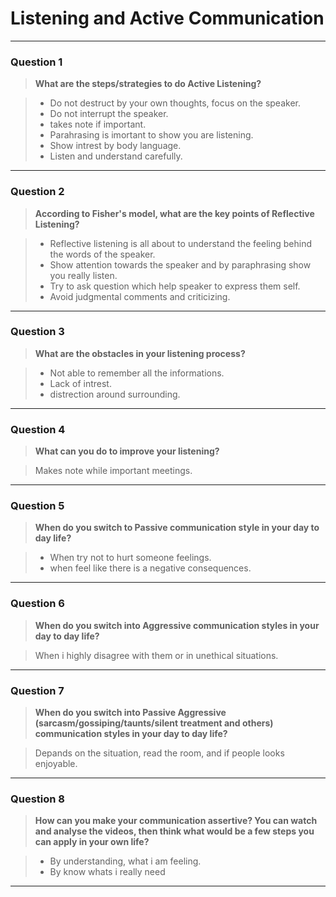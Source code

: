 # Listening and Active Communication
***

### Question 1
>**What are the steps/strategies to do Active Listening?** 

>- Do not destruct by your own thoughts, focus on the speaker.
>- Do not interrupt the speaker.
>- takes note if important.
>- Parahrasing is imortant to show you are listening.
>- Show intrest by body language.
>- Listen and understand carefully.

***

### Question 2
>**According to Fisher's model, what are the key points of Reflective Listening?**

> - Reflective listening is all about to understand the feeling behind the words of the speaker.
>- Show attention towards the speaker and by paraphrasing show you really listen.
>- Try to ask question which help speaker to express them self.
>- Avoid judgmental comments and criticizing.
***
### Question 3
>**What are the obstacles in your listening process?**

>- Not able to remember all the informations.
>- Lack of intrest.
>- distrection around surrounding.
***
### Question 4
>**What can you do to improve your listening?**

> Makes note while important meetings.
***
### Question 5
>**When do you switch to Passive communication style in your day to day life?**

> - When try not to hurt someone feelings.
>- when feel like there is a negative consequences.
***

### Question 6
>**When do you switch into Aggressive communication styles in your day to day life?**

> When i highly disagree with them or in unethical situations.
***
### Question 7
>**When do you switch into Passive Aggressive (sarcasm/gossiping/taunts/silent treatment and others) communication styles in your day to day life?**

> Depands on the situation, read the room, and if people looks enjoyable. 
***
### Question 8
>**How can you make your communication assertive? You can watch and analyse the videos, then think what would be a few steps you can apply in your own life?**

>- By understanding, what i am feeling.
>- By know whats i really need
***